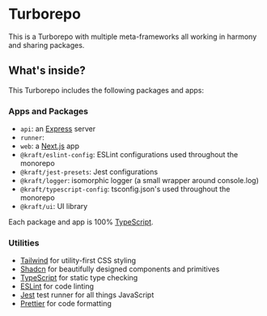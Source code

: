 # Turborepo

This is a Turborepo with multiple meta-frameworks all working in harmony and sharing packages.

## What's inside?

This Turborepo includes the following packages and apps:

### Apps and Packages

- `api`: an [Express](https://expressjs.com/) server
- `runner`:
- `web`: a [Next.js](https://nextjs.org/) app
- `@kraft/eslint-config`: ESLint configurations used throughout the monorepo
- `@kraft/jest-presets`: Jest configurations
- `@kraft/logger`: isomorphic logger (a small wrapper around console.log)
- `@kraft/typescript-config`: tsconfig.json's used throughout the monorepo
- `@kraft/ui`: UI library

Each package and app is 100% [TypeScript](https://www.typescriptlang.org/).

### Utilities

- [Tailwind](https://tailwindcss.com) for utility-first CSS styling
- [Shadcn](https://ui.shadcn.com) for beautifully designed components and primitives
- [TypeScript](https://www.typescriptlang.org/) for static type checking
- [ESLint](https://eslint.org/) for code linting
- [Jest](https://jestjs.io) test runner for all things JavaScript
- [Prettier](https://prettier.io) for code formatting
